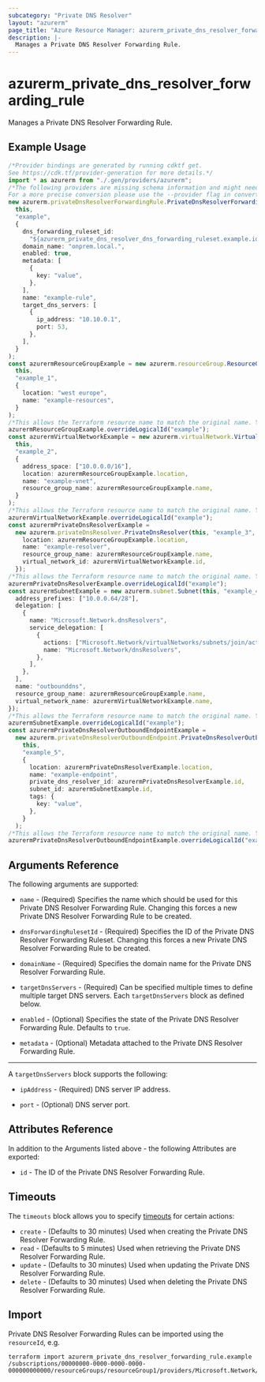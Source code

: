 ```yaml
---
subcategory: "Private DNS Resolver"
layout: "azurerm"
page_title: "Azure Resource Manager: azurerm_private_dns_resolver_forwarding_rule"
description: |-
  Manages a Private DNS Resolver Forwarding Rule.
---
```


# azurerm\_private\_dns\_resolver\_forwarding\_rule

Manages a Private DNS Resolver Forwarding Rule.

## Example Usage

```typescript
/*Provider bindings are generated by running cdktf get.
See https://cdk.tf/provider-generation for more details.*/
import * as azurerm from "./.gen/providers/azurerm";
/*The following providers are missing schema information and might need manual adjustments to synthesize correctly: azurerm.
For a more precise conversion please use the --provider flag in convert.*/
new azurerm.privateDnsResolverForwardingRule.PrivateDnsResolverForwardingRule(
  this,
  "example",
  {
    dns_forwarding_ruleset_id:
      "${azurerm_private_dns_resolver_dns_forwarding_ruleset.example.id}",
    domain_name: "onprem.local.",
    enabled: true,
    metadata: [
      {
        key: "value",
      },
    ],
    name: "example-rule",
    target_dns_servers: [
      {
        ip_address: "10.10.0.1",
        port: 53,
      },
    ],
  }
);
const azurermResourceGroupExample = new azurerm.resourceGroup.ResourceGroup(
  this,
  "example_1",
  {
    location: "west europe",
    name: "example-resources",
  }
);
/*This allows the Terraform resource name to match the original name. You can remove the call if you don't need them to match.*/
azurermResourceGroupExample.overrideLogicalId("example");
const azurermVirtualNetworkExample = new azurerm.virtualNetwork.VirtualNetwork(
  this,
  "example_2",
  {
    address_space: ["10.0.0.0/16"],
    location: azurermResourceGroupExample.location,
    name: "example-vnet",
    resource_group_name: azurermResourceGroupExample.name,
  }
);
/*This allows the Terraform resource name to match the original name. You can remove the call if you don't need them to match.*/
azurermVirtualNetworkExample.overrideLogicalId("example");
const azurermPrivateDnsResolverExample =
  new azurerm.privateDnsResolver.PrivateDnsResolver(this, "example_3", {
    location: azurermResourceGroupExample.location,
    name: "example-resolver",
    resource_group_name: azurermResourceGroupExample.name,
    virtual_network_id: azurermVirtualNetworkExample.id,
  });
/*This allows the Terraform resource name to match the original name. You can remove the call if you don't need them to match.*/
azurermPrivateDnsResolverExample.overrideLogicalId("example");
const azurermSubnetExample = new azurerm.subnet.Subnet(this, "example_4", {
  address_prefixes: ["10.0.0.64/28"],
  delegation: [
    {
      name: "Microsoft.Network.dnsResolvers",
      service_delegation: [
        {
          actions: ["Microsoft.Network/virtualNetworks/subnets/join/action"],
          name: "Microsoft.Network/dnsResolvers",
        },
      ],
    },
  ],
  name: "outbounddns",
  resource_group_name: azurermResourceGroupExample.name,
  virtual_network_name: azurermVirtualNetworkExample.name,
});
/*This allows the Terraform resource name to match the original name. You can remove the call if you don't need them to match.*/
azurermSubnetExample.overrideLogicalId("example");
const azurermPrivateDnsResolverOutboundEndpointExample =
  new azurerm.privateDnsResolverOutboundEndpoint.PrivateDnsResolverOutboundEndpoint(
    this,
    "example_5",
    {
      location: azurermPrivateDnsResolverExample.location,
      name: "example-endpoint",
      private_dns_resolver_id: azurermPrivateDnsResolverExample.id,
      subnet_id: azurermSubnetExample.id,
      tags: {
        key: "value",
      },
    }
  );
/*This allows the Terraform resource name to match the original name. You can remove the call if you don't need them to match.*/
azurermPrivateDnsResolverOutboundEndpointExample.overrideLogicalId("example");

```

## Arguments Reference

The following arguments are supported:

*   `name` - (Required) Specifies the name which should be used for this Private DNS Resolver Forwarding Rule. Changing this forces a new Private DNS Resolver Forwarding Rule to be created.

*   `dnsForwardingRulesetId` - (Required) Specifies the ID of the Private DNS Resolver Forwarding Ruleset. Changing this forces a new Private DNS Resolver Forwarding Rule to be created.

*   `domainName` - (Required) Specifies the domain name for the Private DNS Resolver Forwarding Rule.

*   `targetDnsServers` - (Required) Can be specified multiple times to define multiple target DNS servers. Each `targetDnsServers` block as defined below.

*   `enabled` - (Optional) Specifies the state of the Private DNS Resolver Forwarding Rule. Defaults to `true`.

*   `metadata` - (Optional) Metadata attached to the Private DNS Resolver Forwarding Rule.

***

A `targetDnsServers` block supports the following:

*   `ipAddress` - (Required) DNS server IP address.

*   `port` - (Optional) DNS server port.

## Attributes Reference

In addition to the Arguments listed above - the following Attributes are exported:

* `id` - The ID of the Private DNS Resolver Forwarding Rule.

## Timeouts

The `timeouts` block allows you to specify [timeouts](https://www.terraform.io/docs/configuration/resources.html#timeouts) for certain actions:

* `create` - (Defaults to 30 minutes) Used when creating the Private DNS Resolver Forwarding Rule.
* `read` - (Defaults to 5 minutes) Used when retrieving the Private DNS Resolver Forwarding Rule.
* `update` - (Defaults to 30 minutes) Used when updating the Private DNS Resolver Forwarding Rule.
* `delete` - (Defaults to 30 minutes) Used when deleting the Private DNS Resolver Forwarding Rule.

## Import

Private DNS Resolver Forwarding Rules can be imported using the `resourceId`, e.g.

```shell
terraform import azurerm_private_dns_resolver_forwarding_rule.example /subscriptions/00000000-0000-0000-0000-000000000000/resourceGroups/resourceGroup1/providers/Microsoft.Network/dnsForwardingRulesets/dnsForwardingRuleset1/forwardingRules/forwardingRule1
```
